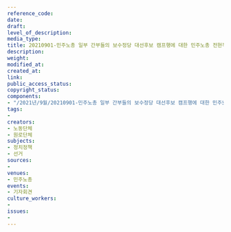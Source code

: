 ```yaml
---
reference_code: 
date: 
draft: 
level_of_description: 
media_type: 
title: 20210901-민주노총 일부 간부들의 보수정당 대선후보 캠프행에 대한 민주노총 전현직 대표자 기자회견
description: 
weight: 
modified_at: 
created_at: 
link: 
public_access_status: 
copyright_status: 
components:
- "/2021년/9월/20210901-민주노총 일부 간부들의 보수정당 대선후보 캠프행에 대한 민주노총 전현직 대표자 기자회견/_5D40009.jpg"
tags:
- 
creators:
- 노동단체
- 원로단체
subjects:
- 정치정책
- 선거
sources:
- 
venues:
- 민주노총
events:
- 기자회견
culture_workers:
- 
issues:
- 
---
```

